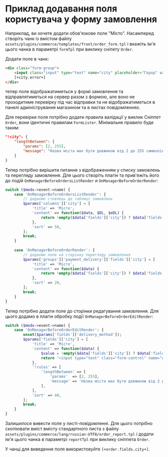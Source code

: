 # Приклад додавання поля користувача у форму замовлення
Наприклад, ви хочете додати обов'язкове поле "Місто". Насамперед створіть чанк із вмістом файлу `assets/plugins/commerce/templates/front/order_form.tpl` і вкажіть ім'я цього чанка в параметрі `formTpl` при виклику сніпету `Order`.

Додати поле в чанк:

```html
<div class="form-group">
    <input class="input" type="text" name="city" placeholder="Город" value="[+city.value+]">
    [+city.error+]
</div>
```

тепер поле відображатиметься у формі замовлення та відправлятиметься на сервер разом з формою, але воно не проходитиме перевірку під час відправки та не відображатиметься в панелі адміністрування магазином та в листах повідомленнях.

Для перевірки поля потрібно додати правила валідації у виклик Сніппет `Order`, вони ідентичні правилам `FormLister`. Мінімальне правило буде таким:
```json
"!city": {
    "lengthBetween": {
        "params": [2, 255],
        "message": "Назва міста має бути довжиною від 2 до 255 символів"
    }
}
```
Тепер потрібно вирішити питання з відображенням у списку замовлень та перегляду замовлення. Для цього створіть плагін та прив'яжіть його до подій `OnManagerBeforeOrdersListRender` и `OnManagerBeforeOrderRender`:

```php
switch ($modx->event->name) {
    case 'OnManagerBeforeOrdersListRender': {
        // додаємо стовпець до таблиці замовлень
        $params['columns']['city'] = [
            'title' => 'Місто',
            'content' => function($data, $DL, $eDL) {
                return !empty($data['fields']['city']) ? $data['fields']['city'] : '';
            },
            'sort' => 50,
        ];
        break;
    }
        
    case 'OnManagerBeforeOrderRender': {
        // додаємо поле на сторінку перегляду замовлення
        $params['groups']['payment_delivery']['fields']['city'] = [
            'title' => 'Місто',
            'content' => function($data) {
                return !empty($data['fields']['city']) ? $data['fields']['city'] : '';
            },
            'sort' => 20,
        ];
        break;
    }
}
```

Тепер потрібно додати поле до сторінки редагування замовлення. Для цього додамо в плагін обробку події `OnManagerBeforeOrderEditRender`:

```php
switch ($modx->event->name) {
    case 'OnManagerBeforeOrderEditRender': {
        unset($params['fields']['delivery_method']);
        $params['fields']['city'] = [
            'title' => 'Місто',
            'content' => function($data) {
                $value = !empty($data['fields']['city']) ? $data['fields']['city'] : '';
                return '<input type="text" class="form-control" name="order[fields][city]" value="' . htmlentities($value) . '">';
            },
            '!rules' => [
                'lengthBetween' => [
                    'params'  => [2, 255],
                    'message' => 'Назва міста має бути довжиною від 2 до 255 символів',
                ],
            ],
            'sort' => 40,
        ];
        break;
    }
}
```

Залишилося вивести поле у листі-повідомленні. Для цього потрібно скопіювати вміст вмісту стандартного листа з файлу `assets/plugins/commerce/lang/russian-UTF8/order_report.tpl` і додати ім'я цього чанка в параметрі `reportTpl` при виклику сніппета `Order`.

У чанці для виведення поля використовуйте `[+order.fields.city+]`.


